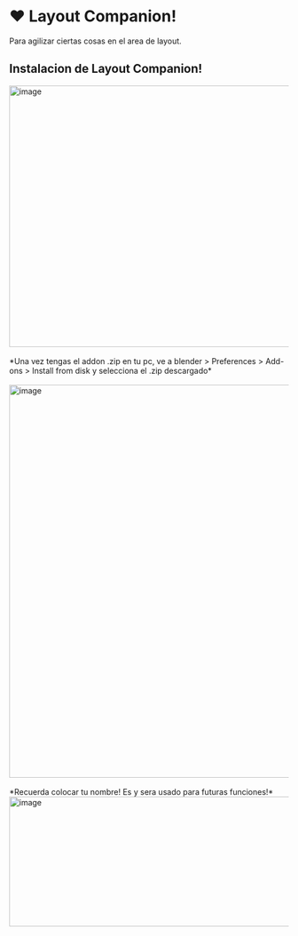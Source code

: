 ❤️ Layout Companion! 
======
Para agilizar ciertas cosas en el area de layout.



## Instalacion de Layout Companion!
<img width="1005" height="471" alt="image" src="https://github.com/user-attachments/assets/2ac427e8-6aff-4948-92f0-bd7e7122f1e2" />
‎ 
<br/>
*Una vez tengas el addon .zip en tu pc, ve a blender > Preferences > Add-ons > Install from disk y selecciona el .zip descargado*  
<br/>
‎ 
<img width="922" height="708" alt="image" src="https://github.com/user-attachments/assets/0b60dc6f-ab03-4802-91a1-8902b5e7f300" />
‎ 
<br/>
‎*Recuerda colocar tu nombre! Es y sera usado para futuras funciones!*
<img width="706" height="234" alt="image" src="https://github.com/user-attachments/assets/1d61828d-d218-4828-96da-64ec75f0e176" />
